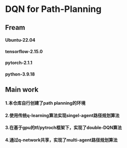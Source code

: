 # DQN for Path-Planning

## Fream
#### Ubuntu-22.04
#### tensorflow-2.15.0
#### pytorch-2.1.1
#### python-3.9.18

## Main work
#### 1.本仓库自行创建了path planning的环境
#### 2.使用传统q-learning算法实现singel-agent路径规划算法
#### 3.在基于gpu的tf/pytroch框架下，实现了double-DQN算法
#### 4.通过q-network共享，实现了multi-agent路径规划算法



